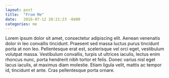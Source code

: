 ```yaml
---
layout: post
title:  "From Me"
date:   2016-07-12 20:21:23 -0400
categories: me
---
```

Lorem ipsum dolor sit amet, consectetur adipiscing elit. Aenean venenatis dolor in leo convallis tincidunt. Praesent sed massa luctus purus tincidunt porta at non leo. Pellentesque erat est, scelerisque vel orci eget, vestibulum volutpat massa. Vestibulum convallis, turpis ut ultrices iaculis, lectus enim rhoncus nunc, porta hendrerit nibh tortor et felis. Donec varius nisl eget lacus iaculis, at maximus diam molestie. Etiam ligula velit, mattis ac tempor id, tincidunt et ante. Cras pellentesque porta ornare.
